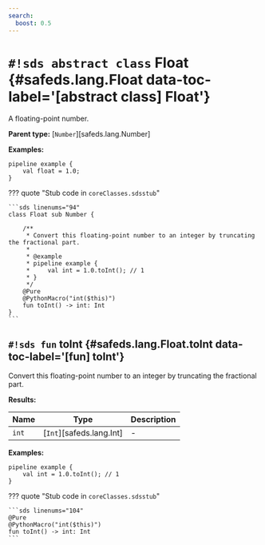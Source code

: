 ```yaml
---
search:
  boost: 0.5
---
```


# `#!sds abstract class` Float {#safeds.lang.Float data-toc-label='[abstract class] Float'}

A floating-point number.

**Parent type:** [`Number`][safeds.lang.Number]

**Examples:**

```sds
pipeline example {
    val float = 1.0;
}
```

??? quote "Stub code in `coreClasses.sdsstub`"

    ```sds linenums="94"
    class Float sub Number {

        /**
         * Convert this floating-point number to an integer by truncating the fractional part.
         *
         * @example
         * pipeline example {
         *     val int = 1.0.toInt(); // 1
         * }
         */
        @Pure
        @PythonMacro("int($this)")
        fun toInt() -> int: Int
    }
    ```

## `#!sds fun` toInt {#safeds.lang.Float.toInt data-toc-label='[fun] toInt'}

Convert this floating-point number to an integer by truncating the fractional part.

**Results:**

| Name | Type | Description |
|------|------|-------------|
| `int` | [`Int`][safeds.lang.Int] | - |

**Examples:**

```sds hl_lines="2"
pipeline example {
    val int = 1.0.toInt(); // 1
}
```

??? quote "Stub code in `coreClasses.sdsstub`"

    ```sds linenums="104"
    @Pure
    @PythonMacro("int($this)")
    fun toInt() -> int: Int
    ```
